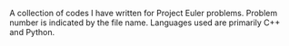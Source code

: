 A collection of codes I have written for Project Euler problems. Problem number is indicated by the file name. Languages used are primarily C++ and Python.
